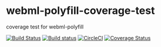 # webml-polyfill-coverage-test
coverage test for webml-polyfill

[![Build Status](https://travis-ci.org/cuiyanx/webml-polyfill-coverage-test.svg?branch=master)](https://travis-ci.org/cuiyanx/webml-polyfill-coverage-test) [![Build status](https://ci.appveyor.com/api/projects/status/91awf81y9i5k8o20?svg=true)](https://ci.appveyor.com/project/cuiyanx/webml-polyfill-coverage-test) [![CircleCI](https://circleci.com/gh/cuiyanx/webml-polyfill-coverage-test.svg?style=svg)](https://circleci.com/gh/cuiyanx/webml-polyfill-coverage-test) [![Coverage Status](https://coveralls.io/repos/github/cuiyanx/webml-polyfill-coverage-test/badge.svg?branch=master)](https://coveralls.io/github/cuiyanx/webml-polyfill-coverage-test?branch=master)
